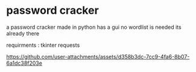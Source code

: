 # password cracker
a password cracker made in python
has a gui 
no wordlist is needed its already there


requirments :
  tkinter
  requests



https://github.com/user-attachments/assets/d358b3dc-7cc9-4fa6-8b07-6a1dc38f203e

